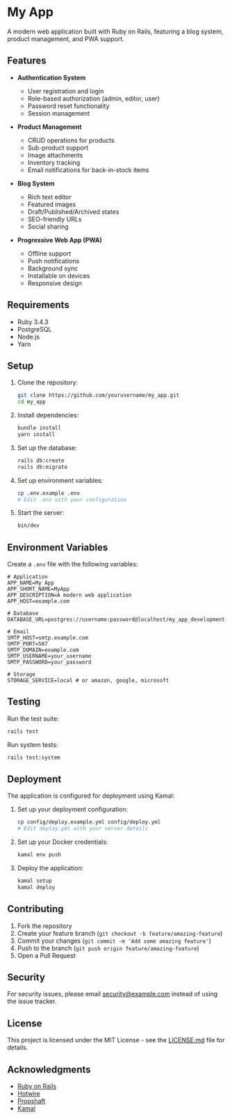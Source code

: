 # My App

A modern web application built with Ruby on Rails, featuring a blog system, product management, and PWA support.

## Features

- **Authentication System**
  - User registration and login
  - Role-based authorization (admin, editor, user)
  - Password reset functionality
  - Session management

- **Product Management**
  - CRUD operations for products
  - Sub-product support
  - Image attachments
  - Inventory tracking
  - Email notifications for back-in-stock items

- **Blog System**
  - Rich text editor
  - Featured images
  - Draft/Published/Archived states
  - SEO-friendly URLs
  - Social sharing

- **Progressive Web App (PWA)**
  - Offline support
  - Push notifications
  - Background sync
  - Installable on devices
  - Responsive design

## Requirements

- Ruby 3.4.3
- PostgreSQL
- Node.js
- Yarn

## Setup

1. Clone the repository:
   ```bash
   git clone https://github.com/yourusername/my_app.git
   cd my_app
   ```

2. Install dependencies:
   ```bash
   bundle install
   yarn install
   ```

3. Set up the database:
   ```bash
   rails db:create
   rails db:migrate
   ```

4. Set up environment variables:
   ```bash
   cp .env.example .env
   # Edit .env with your configuration
   ```

5. Start the server:
   ```bash
   bin/dev
   ```

## Environment Variables

Create a `.env` file with the following variables:

```
# Application
APP_NAME=My App
APP_SHORT_NAME=MyApp
APP_DESCRIPTION=A modern web application
APP_HOST=example.com

# Database
DATABASE_URL=postgres://username:password@localhost/my_app_development

# Email
SMTP_HOST=smtp.example.com
SMTP_PORT=587
SMTP_DOMAIN=example.com
SMTP_USERNAME=your_username
SMTP_PASSWORD=your_password

# Storage
STORAGE_SERVICE=local # or amazon, google, microsoft
```

## Testing

Run the test suite:

```bash
rails test
```

Run system tests:

```bash
rails test:system
```

## Deployment

The application is configured for deployment using Kamal:

1. Set up your deployment configuration:
   ```bash
   cp config/deploy.example.yml config/deploy.yml
   # Edit deploy.yml with your server details
   ```

2. Set up your Docker credentials:
   ```bash
   kamal env push
   ```

3. Deploy the application:
   ```bash
   kamal setup
   kamal deploy
   ```

## Contributing

1. Fork the repository
2. Create your feature branch (`git checkout -b feature/amazing-feature`)
3. Commit your changes (`git commit -m 'Add some amazing feature'`)
4. Push to the branch (`git push origin feature/amazing-feature`)
5. Open a Pull Request

## Security

For security issues, please email security@example.com instead of using the issue tracker.

## License

This project is licensed under the MIT License - see the [LICENSE.md](LICENSE.md) file for details.

## Acknowledgments

- [Ruby on Rails](https://rubyonrails.org/)
- [Hotwire](https://hotwired.dev/)
- [Propshaft](https://github.com/rails/propshaft)
- [Kamal](https://kamal-deploy.org/)
